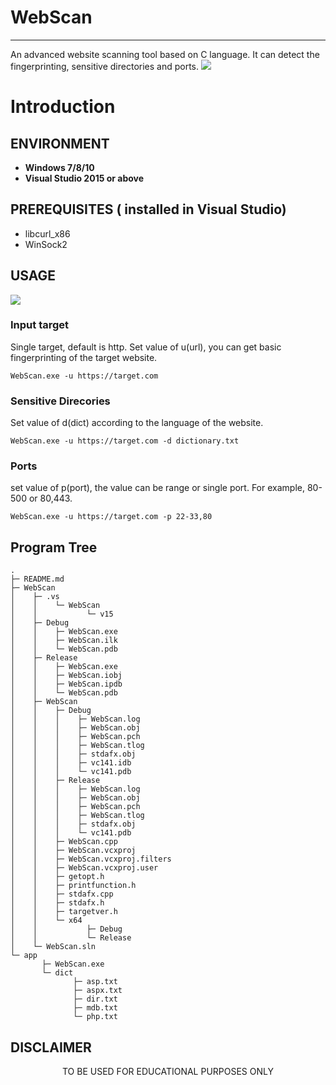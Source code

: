 # WebScan

----------

An advanced website scanning tool based on C language. It can detect the fingerprinting, sensitive directories and ports.
![](https://i.imgur.com/tNlqlTk.png)

# Introduction

## ENVIRONMENT
* **Windows 7/8/10**
* **Visual Studio 2015 or above**

## PREREQUISITES ( installed in Visual Studio)

* libcurl_x86
* WinSock2

## USAGE
![](https://i.imgur.com/wHr2vdr.png)
### Input target
Single target, default is http. Set value of u(url), you can get basic fingerprinting of the target website.

```
WebScan.exe -u https://target.com
```

### Sensitive Direcories

Set value of d(dict) according to the language of the website.

```
WebScan.exe -u https://target.com -d dictionary.txt
```

### Ports

set value of p(port), the value can be range or single port. For example, 80-500 or 80,443.
```
WebScan.exe -u https://target.com -p 22-33,80
```
## Program Tree
    .
    ├─ README.md
    ├─ WebScan
    │    ├─ .vs
    │    │    └─ WebScan
    │    │           └─ v15
    │    ├─ Debug
    │    │    ├─ WebScan.exe
    │    │    ├─ WebScan.ilk
    │    │    └─ WebScan.pdb
    │    ├─ Release
    │    │    ├─ WebScan.exe
    │    │    ├─ WebScan.iobj
    │    │    ├─ WebScan.ipdb
    │    │    └─ WebScan.pdb
    │    ├─ WebScan
    │    │    ├─ Debug
    │    │    │    ├─ WebScan.log
    │    │    │    ├─ WebScan.obj
    │    │    │    ├─ WebScan.pch
    │    │    │    ├─ WebScan.tlog
    │    │    │    ├─ stdafx.obj
    │    │    │    ├─ vc141.idb
    │    │    │    └─ vc141.pdb
    │    │    ├─ Release
    │    │    │    ├─ WebScan.log
    │    │    │    ├─ WebScan.obj
    │    │    │    ├─ WebScan.pch
    │    │    │    ├─ WebScan.tlog
    │    │    │    ├─ stdafx.obj
    │    │    │    └─ vc141.pdb
    │    │    ├─ WebScan.cpp
    │    │    ├─ WebScan.vcxproj
    │    │    ├─ WebScan.vcxproj.filters
    │    │    ├─ WebScan.vcxproj.user
    │    │    ├─ getopt.h
    │    │    ├─ printfunction.h
    │    │    ├─ stdafx.cpp
    │    │    ├─ stdafx.h
    │    │    ├─ targetver.h
    │    │    └─ x64
    │    │           ├─ Debug
    │    │           └─ Release
    │    └─ WebScan.sln
    └─ app
           ├─ WebScan.exe
           └─ dict
                  ├─ asp.txt
                  ├─ aspx.txt
                  ├─ dir.txt
                  ├─ mdb.txt
                  └─ php.txt

## DISCLAIMER

<p align="center">
  TO BE USED FOR EDUCATIONAL PURPOSES ONLY
</p>